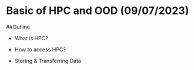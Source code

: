 # Basic of HPC and OOD (09/07/2023)

##Outline

* What is HPC?

* How to access HPC?

* Storing & Transferring Data
